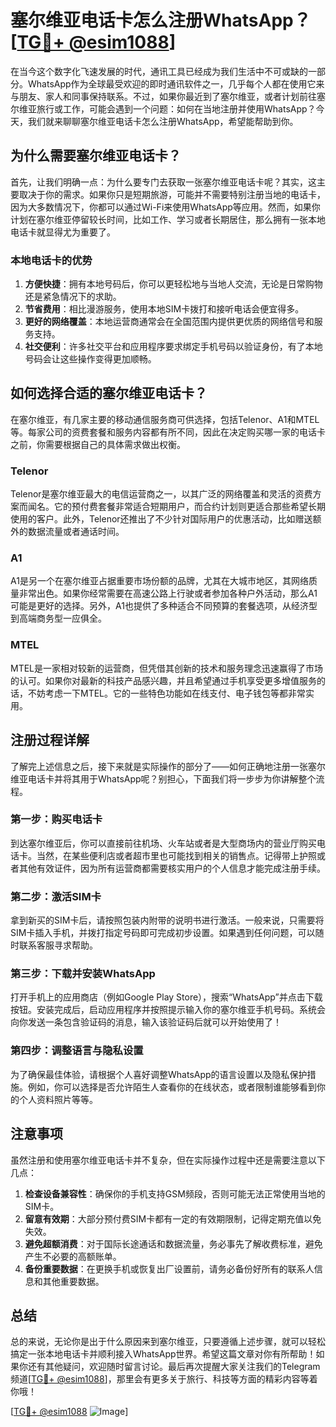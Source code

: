 # 塞尔维亚电话卡怎么注册WhatsApp？[[TG💪+ @esim1088](https://t.me/s/esim1088)]

在当今这个数字化飞速发展的时代，通讯工具已经成为我们生活中不可或缺的一部分。WhatsApp作为全球最受欢迎的即时通讯软件之一，几乎每个人都在使用它来与朋友、家人和同事保持联系。不过，如果你最近到了塞尔维亚，或者计划前往塞尔维亚旅行或工作，可能会遇到一个问题：如何在当地注册并使用WhatsApp？今天，我们就来聊聊塞尔维亚电话卡怎么注册WhatsApp，希望能帮助到你。

## 为什么需要塞尔维亚电话卡？

首先，让我们明确一点：为什么要专门去获取一张塞尔维亚电话卡呢？其实，这主要取决于你的需求。如果你只是短期旅游，可能并不需要特别注册当地的电话卡，因为大多数情况下，你都可以通过Wi-Fi来使用WhatsApp等应用。然而，如果你计划在塞尔维亚停留较长时间，比如工作、学习或者长期居住，那么拥有一张本地电话卡就显得尤为重要了。

### 本地电话卡的优势

1. **方便快捷**：拥有本地号码后，你可以更轻松地与当地人交流，无论是日常购物还是紧急情况下的求助。
2. **节省费用**：相比漫游服务，使用本地SIM卡拨打和接听电话会便宜得多。
3. **更好的网络覆盖**：本地运营商通常会在全国范围内提供更优质的网络信号和服务支持。
4. **社交便利**：许多社交平台和应用程序要求绑定手机号码以验证身份，有了本地号码会让这些操作变得更加顺畅。

## 如何选择合适的塞尔维亚电话卡？

在塞尔维亚，有几家主要的移动通信服务商可供选择，包括Telenor、A1和MTEL等。每家公司的资费套餐和服务内容都有所不同，因此在决定购买哪一家的电话卡之前，你需要根据自己的具体需求做出权衡。

### Telenor

Telenor是塞尔维亚最大的电信运营商之一，以其广泛的网络覆盖和灵活的资费方案而闻名。它的预付费套餐非常适合短期用户，而合约计划则更适合那些希望长期使用的客户。此外，Telenor还推出了不少针对国际用户的优惠活动，比如赠送额外的数据流量或者通话时间。

### A1

A1是另一个在塞尔维亚占据重要市场份额的品牌，尤其在大城市地区，其网络质量非常出色。如果你经常需要在高速公路上行驶或者参加各种户外活动，那么A1可能是更好的选择。另外，A1也提供了多种适合不同预算的套餐选项，从经济型到高端商务型一应俱全。

### MTEL

MTEL是一家相对较新的运营商，但凭借其创新的技术和服务理念迅速赢得了市场的认可。如果你对最新的科技产品感兴趣，并且希望通过手机享受更多增值服务的话，不妨考虑一下MTEL。它的一些特色功能如在线支付、电子钱包等都非常实用。

## 注册过程详解

了解完上述信息之后，接下来就是实际操作的部分了——如何正确地注册一张塞尔维亚电话卡并将其用于WhatsApp呢？别担心，下面我们将一步步为你讲解整个流程。

### 第一步：购买电话卡

到达塞尔维亚后，你可以直接前往机场、火车站或者是大型商场内的营业厅购买电话卡。当然，在某些便利店或者超市里也可能找到相关的销售点。记得带上护照或者其他有效证件，因为所有运营商都需要核实用户的个人信息才能完成注册手续。

### 第二步：激活SIM卡

拿到新买的SIM卡后，请按照包装内附带的说明书进行激活。一般来说，只需要将SIM卡插入手机，并拨打指定号码即可完成初步设置。如果遇到任何问题，可以随时联系客服寻求帮助。

### 第三步：下载并安装WhatsApp

打开手机上的应用商店（例如Google Play Store），搜索“WhatsApp”并点击下载按钮。安装完成后，启动应用程序并按照提示输入你的塞尔维亚手机号码。系统会向你发送一条包含验证码的消息，输入该验证码后就可以开始使用了！

### 第四步：调整语言与隐私设置

为了确保最佳体验，请根据个人喜好调整WhatsApp的语言设置以及隐私保护措施。例如，你可以选择是否允许陌生人查看你的在线状态，或者限制谁能够看到你的个人资料照片等等。

## 注意事项

虽然注册和使用塞尔维亚电话卡并不复杂，但在实际操作过程中还是需要注意以下几点：

1. **检查设备兼容性**：确保你的手机支持GSM频段，否则可能无法正常使用当地的SIM卡。
2. **留意有效期**：大部分预付费SIM卡都有一定的有效期限制，记得定期充值以免失效。
3. **避免超额消费**：对于国际长途通话和数据流量，务必事先了解收费标准，避免产生不必要的高额账单。
4. **备份重要数据**：在更换手机或恢复出厂设置前，请务必备份好所有的联系人信息和其他重要数据。

## 总结

总的来说，无论你是出于什么原因来到塞尔维亚，只要遵循上述步骤，就可以轻松搞定一张本地电话卡并顺利接入WhatsApp世界。希望这篇文章对你有所帮助！如果你还有其他疑问，欢迎随时留言讨论。最后再次提醒大家关注我们的Telegram频道[[TG💪+ @esim1088](https://t.me/s/esim1088)]，那里会有更多关于旅行、科技等方面的精彩内容等着你哦！

[[TG💪+ @esim1088](https://t.me/s/esim1088) ![Image](https://i.postimg.cc/4NQfJmqS/Snipaste-2025-05-13-00-14-12.png)]